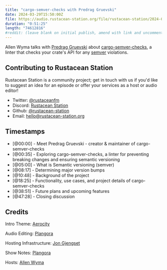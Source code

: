 ```yaml
---
title: "cargo-semver-checks with Predrag Gruevski"
date: 2024-03-29T15:50:00Z
file: https://audio.rustacean-station.org/file/rustacean-station/2024-03-29-predrag-gruevski.mp3
duration: "0:51:25"
length: "74612816"
#reddit: (leave blank on initial publish, amend with link and uncomment this line after Reddit thread has been posted)
---
```


Allen Wyma talks with [Predrag Gruevski](https://predr.ag/) about [cargo-semver-checks](https://crates.io/crates/cargo-semver-checks), a linter that checks your crate's API for any [semver](https://semver.org/) violations.

## Contributing to Rustacean Station

Rustacean Station is a community project; get in touch with us if you'd like to suggest an idea for an episode or offer your services as a host or audio editor!

- Twitter: [@rustaceanfm](https://twitter.com/rustaceanfm)
- Discord: [Rustacean Station](https://discord.gg/cHc3Gyc)
- Github: [@rustacean-station](https://github.com/rustacean-station/)
- Email: [hello@rustacean-station.org](mailto:hello@rustacean-station.org)

## Timestamps

- [@00:00] - Meet Predrag Gruevski - creator & maintainer of cargo-semver-checks
- [@00:35] - Exploring cargo-semver-checks, a linter for preventing breaking changes and ensuring semantic versioning
- [@05:00] - What is Semantic versioning (semver)
- [@08:17] - Determining major version bumps
- [@10:48] - Background of the project
- [@18:25] - Functionality, use cases, and project details of cargo-semver-checks
- [@38:51] - Future plans and upcoming features
- [@47:28] - Closing discussion

## Credits

Intro Theme: [Aerocity](https://twitter.com/AerocityMusic)

Audio Editing: [Plangora](https://twitter.com/plangora)

Hosting Infrastructure: [Jon Gjengset](https://twitter.com/jonhoo/)

Show Notes: [Plangora](https://twitter.com/plangora)

Hosts: [Allen Wyma](https://twitter.com/allenwyma)
